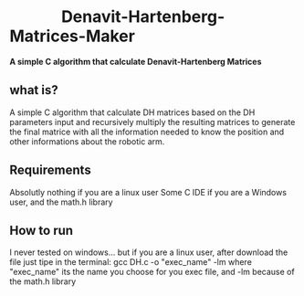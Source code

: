 # &emsp;&emsp;&emsp; Denavit-Hartenberg-Matrices-Maker
**A simple C algorithm that calculate Denavit-Hartenberg Matrices**


## what is?
A simple C algorithm that calculate DH matrices based on the DH parameters input and recursively multiply the resulting matrices to generate the final matrice with all the information needed to know the position and other informations about the robotic arm.

## Requirements 
Absolutly nothing if you are a linux user
Some C IDE if you are a Windows user, and the math.h library

## How to run
 I never tested on windows... but if you are a linux user, after download the file just tipe in the terminal: gcc DH.c -o "exec_name" -lm
 where "exec_name" its the name you choose for you exec file, and -lm because of the math.h library 